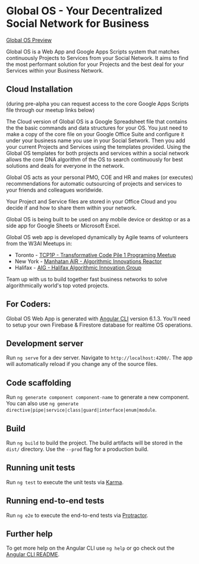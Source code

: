 # Global OS - Your Decentralized Social Network for Business
[Global OS Preview](https://w3ai.net)

Global OS is a Web App and Google Apps Scripts system that matches continuously Projects to Services from your Social Network. It aims to find the most performant solution for your Projects and the best deal for your Services within your Business Network. 

## Cloud Installation
(during pre-alpha you can request access to the core Google Apps Scripts file through our meetup links below)

The Cloud version of Global OS is a Google Spreadsheet file that contains the the basic commands and data structures for your OS. You just need to make a copy of the core file on your Google Office Suite and configure it under your business name you use in your Social Setwork. Then you add your current Projects and Services using the templates provided. Using the Global OS templates for both projects and services within a social network allows the core DNA algorithm of the OS to search continuously for best solutions and deals for everyone in the network.

Global OS acts as your personal PMO, COE and HR and makes (or executes) recommendations for automatic outsourcing of projects and services to your friends and colleagues worldwide.

Your Project and Service files are stored in your Office Cloud and you decide if and how to share them within your network. 

Global OS is being built to be used on any mobile device or desktop or as a side app for Google Sheets or Microsoft Excel.

Global OS web app is developed dynamically by Agile teams of volunteers from the W3AI Meetups in:
- Toronto - [TCP1P - Transformative Code Pile 1 Programing Meetup](https://www.meetup.com/SocialAI/)
- New York - [Manhatan AIR - Algorithmic Innovations Reactor](https://www.meetup.com/Manhattan-AIR/)
- Halifax - [AIG - Halifax Algorithmic Innovation Group](https://www.meetup.com/HalifaxAIG/)

Team up with us to build together fast business networks to solve algorithmically world's top voted projects.

## For Coders:

Global OS Web App is generated with [Angular CLI](https://github.com/angular/angular-cli) version 6.1.3.
You'll need to setup your own Firebase & Firestore database for realtime OS operations.

## Development server

Run `ng serve` for a dev server. Navigate to `http://localhost:4200/`. The app will automatically reload if you change any of the source files.

## Code scaffolding

Run `ng generate component component-name` to generate a new component. You can also use `ng generate directive|pipe|service|class|guard|interface|enum|module`.

## Build

Run `ng build` to build the project. The build artifacts will be stored in the `dist/` directory. Use the `--prod` flag for a production build.

## Running unit tests

Run `ng test` to execute the unit tests via [Karma](https://karma-runner.github.io).

## Running end-to-end tests

Run `ng e2e` to execute the end-to-end tests via [Protractor](http://www.protractortest.org/).

## Further help

To get more help on the Angular CLI use `ng help` or go check out the [Angular CLI README](https://github.com/angular/angular-cli/blob/master/README.md).
